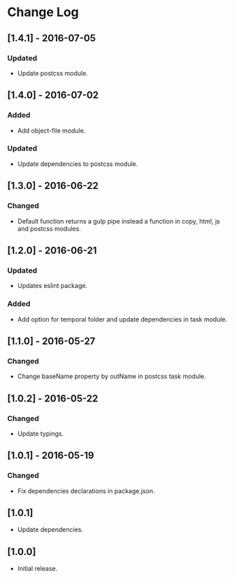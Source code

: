 # Change Log

## [1.4.1] - 2016-07-05

### Updated
- Update postcss module.


## [1.4.0] - 2016-07-02

### Added
- Add object-file module.

### Updated
- Update dependencies to postcss module.


## [1.3.0] - 2016-06-22

### Changed
- Default function returns a gulp pipe instead a function in copy, html, js and postcss modules.


## [1.2.0] - 2016-06-21

### Updated
- Updates eslint package.

### Added
- Add option for temporal folder and update dependencies in task module.


## [1.1.0] - 2016-05-27

### Changed
- Change baseName property by outName in postcss task module.


## [1.0.2] - 2016-05-22

### Changed
- Update typings.


## [1.0.1] - 2016-05-19

### Changed
- Fix dependencies declarations in package.json.


## [1.0.1]

* Update dependencies.


## [1.0.0]

* Initial release.